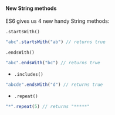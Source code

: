 #### New String methods

ES6 gives us 4 new handy String methods:

`.startsWith()`

```javascript
"abc".startsWith("ab") // returns true
```

`.endsWith()`
```javascript
"abc".endsWith("bc") // returns true
```

- `.includes()`

```javascript
"abcde".endsWith("d") // returns true
```

- `.repeat()`

```javascript
"*".repeat(5) // returns "*****"
```